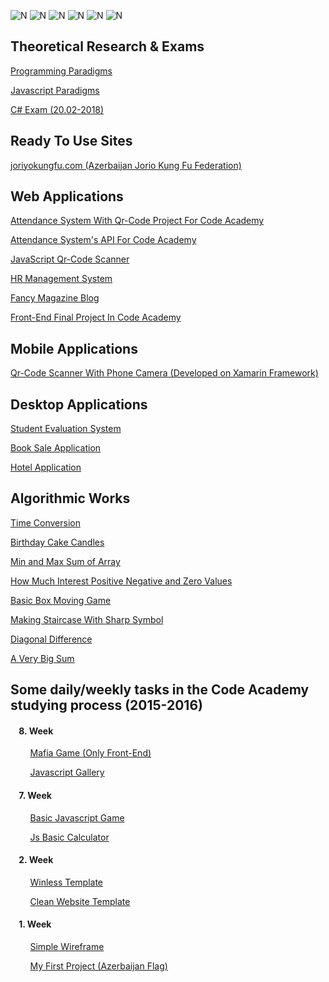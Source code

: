 ![N](https://drive.google.com/a/code.edu.az/uc?authuser=0&id=1B3vCSxstkjjb6U-1ZP2fNr5Vk5GdZ4nR&export=download)
![N](https://drive.google.com/a/code.edu.az/uc?authuser=0&id=1HxobGyOKtbtm2CXy9XRpEeE3MalUU-wk&export=download)
![N](https://drive.google.com/a/code.edu.az/uc?authuser=0&id=1IVNBcjjNhRgioBJKv6KqRxmx6_6rTCPm&export=download)
![N](https://drive.google.com/a/code.edu.az/uc?authuser=0&id=1c1scnWeixgYcKEFTQIGmfdbmAsxbVcaY&export=download)
![N](https://drive.google.com/a/code.edu.az/uc?authuser=0&id=1cjMz-ZLNO2lNLSqOUgCr5lEPnp1c1R29&export=download)
![N](https://drive.google.com/a/code.edu.az/uc?authuser=0&id=1xQo13BqhL_4OaV3CBqJCyTrBSvW-2Uwj&export=download)

## Theoretical Research & Exams
[Programming Paradigms](https://github.com/orkhankhf/ProgrammingParadigms "Programming Paradigms")

[Javascript Paradigms](https://github.com/orkhankhf/JavascriptParadigms "Javascript Paradigms")

[C# Exam (20.02-2018)](https://github.com/orkhankhf/C-sharp-Exam-Chapter-1-and-2 "C# Exam (20.02-2018)")

## Ready To Use Sites

[joriyokungfu.com (Azerbaijan Jorio Kung Fu Federation)](https://github.com/orkhankhf/joriyokungfu.com_2015 "joriyokungfu.com (Azerbaijan Jorio Kung Fu Federation)")

## Web Applications

[Attendance System With Qr-Code Project For Code Academy](https://github.com/orkhankhf/CodeAcademyAttendanceSystem "Attendance System Project For Code Academy")

[Attendance System's API For Code Academy](https://github.com/orkhankhf/CodeAcademyAttendanceSystemAPI "Attendance System's API For Code Academy")

[JavaScript Qr-Code Scanner](https://github.com/orkhankhf/JavaScript_Qr-Code_Scanner "JavaScript Qr-Code Scanner")

[HR Management System](https://github.com/orkhankhf/HR-Management-System "HR Management System")

[Fancy Magazine Blog](https://github.com/orkhankhf/Fancy_Magazine_18-02-2018 "Fancy Magazine Blog")

[Front-End Final Project In Code Academy](https://github.com/orkhankhf/FrontEndFinalProject "Front-End Final Project In Code Academy")

## Mobile Applications

[Qr-Code Scanner With Phone Camera (Developed on Xamarin Framework)](https://github.com/orkhankhf/Qr-Code_Scanner-With-Phone-Camera-on-Xamarin-Framework "Qr-Code Scanner With Phone Camera (Developed on Xamarin Framework)")

## Desktop Applications

[Student Evaluation System](https://github.com/orkhankhf/StudentEvaluationSystem "Student Evaluation System")

[Book Sale Application](https://github.com/orkhankhf/Book-Sale-App_06-01-2018 "Book Sale Application")

[Hotel Application](https://github.com/orkhankhf/HotelApp-11-01-2018- "Hotel Application")

## Algorithmic Works

[Time Conversion](https://github.com/orkhankhf/21-01-2018_Time-conversion "Time Conversion")

[Birthday Cake Candles](https://github.com/orkhankhf/21-01-2018_Birthday-cake-candles "Birthday Cake Candles")

[Min and Max Sum of Array](https://github.com/orkhankhf/21-01-2018_Mini-max-sum-of-array "Min and Max Sum of Array")

[How Much Interest Positive Negative and Zero Values](https://github.com/orkhankhf/17-01-2018_How-much-interest-positive-negative-and-zero-values "How Much Interest Positive Negative and Zero Values")

[Basic Box Moving Game](https://github.com/orkhankhf/17-01-2018_simple-C-Sharp-move-box-game "Basic Box Moving Game")

[Making Staircase With Sharp Symbol](https://github.com/orkhankhf/17-01-2018_Make-staircase-with-sharp-symbol "Making Staircase With Sharp Symbol")

[Diagonal Difference](https://github.com/orkhankhf/17-01-2018_Diagonal-Difference "Diagonal Difference")

[A Very Big Sum](https://github.com/orkhankhf/17-01-2018_A-Very-Big-Sum "A Very Big Sum")





## Some daily/weekly tasks in the Code Academy studying process (2015-2016)

#### &nbsp;&nbsp;&nbsp;&nbsp;8. Week
&nbsp;&nbsp;&nbsp;&nbsp;&nbsp;&nbsp;&nbsp;&nbsp;[Mafia Game (Only Front-End)](https://github.com/orkhankhf/Mafia-Game "Mafia Game (Only Front-End)")

&nbsp;&nbsp;&nbsp;&nbsp;&nbsp;&nbsp;&nbsp;&nbsp;[Javascript Gallery](https://github.com/orkhankhf/Javascript-Gallery "Javascript Gallery")

#### &nbsp;&nbsp;&nbsp;&nbsp;7. Week
&nbsp;&nbsp;&nbsp;&nbsp;&nbsp;&nbsp;&nbsp;&nbsp;[Basic Javascript Game](https://github.com/orkhankhf/Basic-Javascript-Game-2016 "Basic Javascript Game")

&nbsp;&nbsp;&nbsp;&nbsp;&nbsp;&nbsp;&nbsp;&nbsp;[Js Basic Calculator](https://github.com/orkhankhf/Js-Basic-Calculator-2015 "Js Basic Calculator")

#### &nbsp;&nbsp;&nbsp;&nbsp;2. Week
&nbsp;&nbsp;&nbsp;&nbsp;&nbsp;&nbsp;&nbsp;&nbsp;[Winless Template](https://github.com/orkhankhf/Winless-Template-2015 "Winless Template")

&nbsp;&nbsp;&nbsp;&nbsp;&nbsp;&nbsp;&nbsp;&nbsp;[Clean Website Template](https://github.com/orkhankhf/Clean-Website-Template-2015 "Clean Website Template")

#### &nbsp;&nbsp;&nbsp;&nbsp;1. Week
&nbsp;&nbsp;&nbsp;&nbsp;&nbsp;&nbsp;&nbsp;&nbsp;[Simple Wireframe](https://github.com/orkhankhf/Simple-Wireframe-2015 "Simple Wireframe")

&nbsp;&nbsp;&nbsp;&nbsp;&nbsp;&nbsp;&nbsp;&nbsp;[My First Project (Azerbaijan Flag)](https://github.com/orkhankhf/My-First-Project-Azerbaijan-Flag "My First Project (Azerbaijan Flag)")





